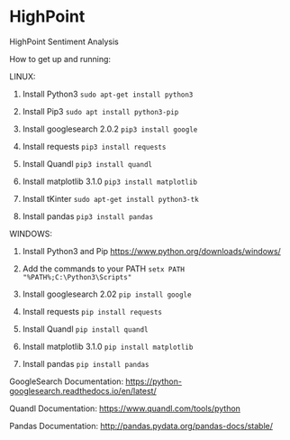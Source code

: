 # HighPoint
HighPoint Sentiment Analysis

How to get up and running:

LINUX: 

1) Install Python3
`sudo apt-get install python3`

2) Install Pip3
`sudo apt install python3-pip`

3) Install googlesearch 2.0.2
`pip3 install google`

4) Install requests
`pip3 install requests`

5) Install Quandl
`pip3 install quandl`

6) Install matplotlib 3.1.0
`pip3 install matplotlib`

7) Install tKinter
`sudo apt-get install python3-tk`

8) Install pandas
`pip3 install pandas`

WINDOWS:

1) Install Python3 and Pip
https://www.python.org/downloads/windows/

2) Add the commands to your PATH 
`setx PATH "%PATH%;C:\Python3\Scripts"`

3) Install googlesearch 2.02
`pip install google`

4) Install requests
`pip install requests`

5) Install Quandl
`pip install quandl`

6) Install matplotlib 3.1.0
`pip install matplotlib`

7) Install pandas
`pip install pandas`


GoogleSearch Documentation:
https://python-googlesearch.readthedocs.io/en/latest/


Quandl Documentation:
https://www.quandl.com/tools/python

Pandas Documentation:
http://pandas.pydata.org/pandas-docs/stable/
